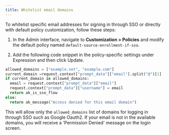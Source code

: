 ```yaml
---
title: Whitelist email domains
---
```


To whitelist specific email addresses for signing in through SSO or directly with default policy customization,
follow these steps:

1. In the Admin interface, navigate to **Customization > Policies** and modify the default policy named `default-source-enrollment-if-sso`.

2. Add the following code snippet in the policy-specific settings under Expression and then click Update.

```python
allowed_domains = ["example.net", "example.com"]
current_domain =request.context["prompt_data"]["email"].split("@")[1]
if current_domain in allowed_domains:
  email = request.context["prompt_data"]["email"]
  request.context["prompt_data"]["username"] = email
  return ak_is_sso_flow
else:
  return ak_message("Access denied for this email domain")
```

This will allow only the `allowed_domains` list of domains for logging in through SSO such as Google Oauth2. If your email is not in the available domains, you will receive a 'Permission Denied' message on the login screen.
